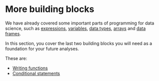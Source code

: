 # More building blocks

We have already covered some important parts of programming for data science,
such as [expressions](Expressions),
[variables](variables), [data types](data_types),
[arrays](Arrays) and [data frames](data_frame_intro).

In this section, you cover the last two building blocks you will need as
a foundation for your future analyses.

These are:

- [Writing functions](functions)
- [Conditional statements](conditional_statements)
